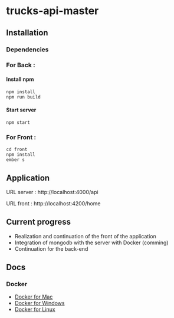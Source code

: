 # trucks-api-master


## Installation

### Dependencies

### For Back :

#### Install npm

```
npm install
npm run build
```

#### Start server
```npm start```


### For Front :

```
cd front
npm install
ember s
```


## Application

URL server : http://localhost:4000/api

URL front : http://localhost:4200/home

## Current progress
* Realization and continuation of the front of the application
* Integration of mongodb with the server with Docker (comming)
* Continuation for the back-end

## Docs

### Docker

* [Docker for Mac](https://docs.docker.com/docker-for-mac/)
* [Docker for Windows](https://docs.docker.com/docker-for-windows/)
* [Docker for Linux](https://docs.docker.com/engine/installation/linux/)



